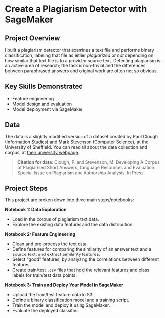 # Create a Plagiarism Detector with SageMaker

## Project Overview

I built a plagiarism detector that examines a text file and performs binary classification, labeling that file as either *plagiarized* or *not* depending on how similar that text file is to a provided source text. Detecting plagiarism is an active area of research; the task is non-trivial and the differences between paraphrased answers and original work are often not so obvious.

## Key Skills Demonstrated
- Feature engineering
- Model design and evaluation
- Model deployment via SageMaker

## Data

The data is a slightly modified version of a dataset created by Paul Clough (Information Studies) and Mark Stevenson (Computer Science), at the University of Sheffield. You can read all about the data collection and corpus, at [their university webpage](https://ir.shef.ac.uk/cloughie/resources/plagiarism_corpus.html).

> **Citation for data**: Clough, P. and Stevenson, M. Developing A Corpus of Plagiarised Short Answers, Language Resources and Evaluation: Special Issue on Plagiarism and Authorship Analysis, In Press.

## Project Steps
This project are broken down into three main steps/notebooks:

**Notebook 1: Data Exploration**

* Load in the corpus of plagiarism text data.
* Explore the existing data features and the data distribution.

**Notebook 2: Feature Engineering**

* Clean and pre-process the text data.
* Define features for comparing the similarity of an answer text and a source text, and extract similarity features.
* Select "good" features, by analyzing the correlations between different features.
* Create train/test `.csv` files that hold the relevant features and class labels for train/test data points.

**Notebook 3: Train and Deploy Your Model in SageMaker**

* Upload the train/test feature data to S3.
* Define a binary classification model and a training script.
* Train the model and deploy it using SageMaker.
* Evaluate the deployed classifier.
